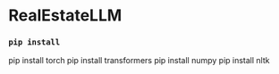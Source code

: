 # RealEstateLLM

### `pip install`
pip install torch
pip install transformers
pip install numpy
pip install nltk
